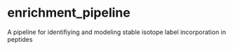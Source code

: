 # enrichment_pipeline
A pipeline for identifiying and modeling stable isotope label incorporation in peptides
